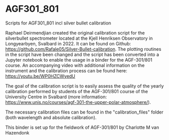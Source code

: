 # AGF301_801
Scripts for AGF301_801 incl silver bullet calibration

Raphael Deirmendjian created the original calibration script for the silverbullet spectrometer located at the Kjell Henriksen Observatory in Longyearbyen, Svalbard in 2022. 
It can be found on Github: https://github.com/Rafale05/Silver-Bullet-calibration. The plotting routines in the script have been changed and the script has been converted into a Jupyter notebook to enable the usage in a binder for the AGF-301/801 course.
An accompanying video with additional information on the instrument and the calibration process can be found here: https://youtu.be/WP0HZCWyedU 

The goal of the calibration script is to easily assess the quality of the yearly calibration performed by students of the AGF-301/801 course of the University Centre in Svalbard (more information: https://www.unis.no/courses/agf-301-the-upper-polar-atmosphere/).

The necessary calibration files can be found in the "calibration_files" folder (both wavelength and absolute calibration).

This binder is set up for the fieldwork of AGF-301/801 by Charlotte M van Hazendonk
